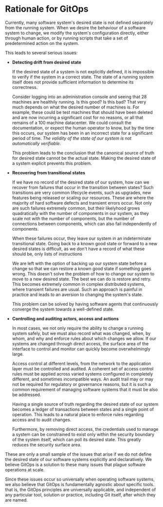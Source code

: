 # Rationale for GitOps

Currently, many software system's desired state is not defined separately from the running system.
When we desire the behaviour of a software system to change, we modify the system's configuration directly, either through human action, or by running scripts that take a set of predetermined action on the system.

This leads to several serious issues:

- **Detecting drift from desired state**

    If the desired state of a system is not explicitly defined, it is impossible to verify if the system in a correct state. The state of a running system itself does not provide sufficient information to determine its correctness. 
    
    Consider logging into an administration console and seeing that 28 machines are healthily running.
    Is this good? Is this bad? That very much depends on what the desired number of machines is.
    For example, these could be test machines that should have been deleted and are now incurring a significant cost for no reasons, or all that remains of a 100 machine datacenter.
    We could consult the documentation, or expect the human operator to know, but by the time this occurs, our system has been in an incorrect state for a significant period of time. _The validity of the state of our system is not automatically verifiable_.

    This problem leads to the conclusion that the canonical source of truth for desired state cannot be the actual state. 
    Making the desired state of a system explicit prevents this problem.
    
- **Recovering from transitional states**

    If we have no record of the desired state of our system, how can we recover from failures that occur in the transition between states? 
    Such transitions are very common lifecycle events, such as upgrades, new features being released or scaling our resources. These are where the majority of hard software defects and transient errors occur.
    Not only are such failures extremely common, but their likelyhood grows quadratically with the number of components in our system, as they scale not with the number of components, but the number of connections between components, which can also fail independently of components.
    
    When these failures occur, they leave our system in an indeterminate transitional state. Going back to a known good state or forward to a new desired states is difficult, as we don't have a record of what these should be, only lists of instructions
    
    We are left with the option of backing up our system state before a change so that we can restore a known good state if something goes wrong.
    This doesn't solve the problem of how to change our system to move to a new desired state. The best we can do is restore and retry. 
    This becomes extremely common in complex distributed systems, where transient failures are usual.
    Such an approach is painful in practice and leads to an aversion to changing the system's state.
    
    This problem can be solved by having software agents that continuously converge the system towards a well-defined state. 
    
- **Controlling and auditing actors, access and actions**
    
    In most cases, we not only require the ability to change a running system safely, but we must also record what was changed, when, by whom, and why and enforce rules about which changes we allow.
    If our systems are changed through direct access, the surface area of the interface to control and monitor can quickly become overwhelmingly large. 
    
    Access control at different levels, from the network to the application layer must be controlled and audited. A coherent set of access control rules must be applied across varied systems configured in completely different, and sometimes incompatible ways. 
    An audit trail may or may not be required for regulatory or governance reasons, but it is such a common requirement of managing software systems that it must be also be addressed.
    
    Having a single source of truth regarding the desired state of our system becomes a ledger of transactions between states and a single point of operation. This leads to a natural place to enforce rules regarding access and to audit changes. 

    Furthermore, by removing direct access, the credentials used to manage a system can be constrained to exist only within the security boundary of the system itself, which can poll its desired state. This greatly reduces the security surface area.

These are only a small sample of the issues that arise if we do not define the desired state of our software systems explicitly and declaratively. We believe GitOps is a solution to these many issues that plague software operations at scale. 

Since these issues occur so universally when operating software systems, we also believe that GitOps is fundamentally agnostic about specific tools. that is, the GitOps principles are universally applicable, and independent of any particular tool, solution or practice, including Git itself, after which they are named.
